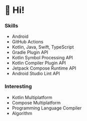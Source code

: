 # 👋 Hi!

### Skills

- Android
- GitHub Actions
- Kotlin, Java, Swift, TypeScript
- Gradle Plugin API
- Kotlin Symbol Processing API
- Kotlin Compiler Plugin API
- Jetpack Compose Runtime API
- Android Studio Lint API

### Interesting

- Kotlin Multiplatform
- Compose Multiplatform
- Programming Language Compiler
- Algorithm

